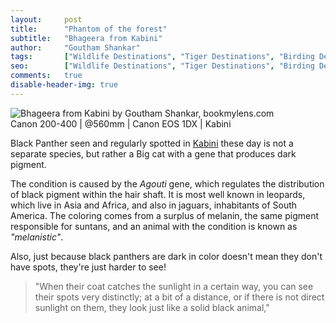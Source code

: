 ```yaml
---
layout:     post
title:      "Phantom of the forest"
subtitle:   "Bhageera from Kabini"
author:     "Goutham Shankar"
tags:       ["Wildlife Destinations", "Tiger Destinations", "Birding Destinations", "Kabini"]
seo:		["Wildlife Destinations", "Tiger Destinations", "Birding Destinations", "Kabini"]
comments:   true
disable-header-img: true
---
```


<img src="{{ site.baseurl }}/img/2016-03-21/BlackPanther-Kabini-GouthamShankar.jpg" alt="Bhageera from Kabini by Goutham Shankar, bookmylens.com">

<div class="exif">Canon 200-400 | @560mm | Canon EOS 1DX | Kabini </div>

<p>
Black Panther seen and regularly spotted in <a href="www.wilderhood.com/destination/Kabini" target="_blank">Kabini</a> these day is not a separate species, but rather a Big cat with a gene that produces dark pigment.
</p>

<p>
The condition is caused by the <em>Agouti</em> gene, which regulates the distribution of black pigment within the hair shaft. It is most well known in leopards, which live in Asia and Africa, and also in jaguars, inhabitants of South America. The coloring comes from a surplus of melanin, the same pigment responsible for suntans, and an animal with the condition is known as <em>"melanistic"</em>.
</p>

<p>
Also, just because black panthers are dark in color doesn't mean they don't have spots, they're just harder to see!
</p>

<blockquote>
"When their coat catches the sunlight in a certain way, you can see their spots very distinctly; at a bit of a distance, or if there is not direct sunlight on them, they look just like a solid black animal,"
</blockquote>